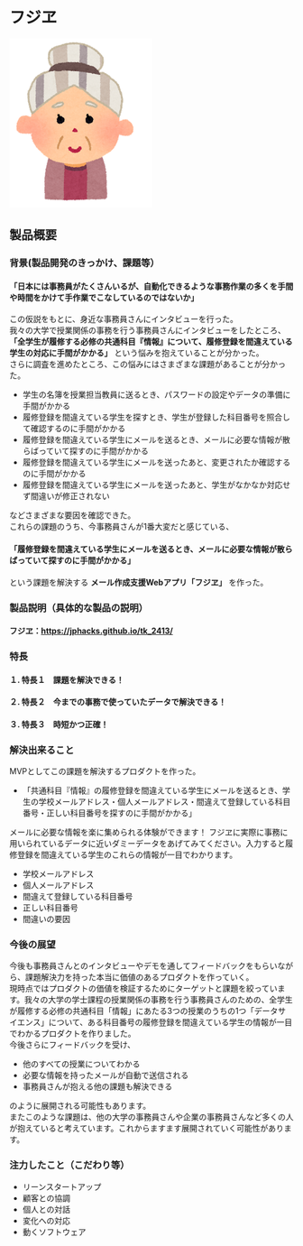 # フジヱ

![IMAGE ALT TEXT HERE](public/images/fujiwe.png)

## 製品概要
### 背景(製品開発のきっかけ、課題等）
#### 「日本には事務員がたくさんいるが、自動化できるような事務作業の多くを手間や時間をかけて手作業でこなしているのではないか」
この仮説をもとに、身近な事務員さんにインタビューを行った。\
我々の大学で授業関係の事務を行う事務員さんにインタビューをしたところ、
**「全学生が履修する必修の共通科目『情報』について、履修登録を間違えている学生の対応に手間がかかる」**
という悩みを抱えていることが分かった。\
さらに調査を進めたところ、この悩みにはさまざまな課題があることが分かった。

* 学生の名簿を授業担当教員に送るとき、パスワードの設定やデータの準備に手間がかかる
* 履修登録を間違えている学生を探すとき、学生が登録した科目番号を照合して確認するのに手間がかかる
* 履修登録を間違えている学生にメールを送るとき、メールに必要な情報が散らばっていて探すのに手間がかかる
* 履修登録を間違えている学生にメールを送ったあと、変更されたか確認するのに手間がかかる
* 履修登録を間違えている学生にメールを送ったあと、学生がなかなか対応せず間違いが修正されない

などさまざまな要因を確認できた。\
これらの課題のうち、今事務員さんが1番大変だと感じている、

#### 「履修登録を間違えている学生にメールを送るとき、メールに必要な情報が散らばっていて探すのに手間がかかる」

という課題を解決する
**メール作成支援Webアプリ「フジヱ」**
を作った。


### 製品説明（具体的な製品の説明）
#### フジヱ：https://jphacks.github.io/tk_2413/
### 特長
#### １. 特長１　課題を解決できる！

#### ２. 特長２　今までの事務で使っていたデータで解決できる！

#### ３. 特長３　時短かつ正確！

### 解決出来ること
MVPとしてこの課題を解決するプロダクトを作った。

* 「共通科目『情報』の履修登録を間違えている学生にメールを送るとき、学生の学校メールアドレス・個人メールアドレス・間違えて登録している科目番号・正しい科目番号を探すのに手間がかかる」

メールに必要な情報を楽に集められる体験ができます！
フジヱに実際に事務に用いられているデータに近いダミーデータをあげてみてください。入力すると履修登録を間違えている学生のこれらの情報が一目でわかります。
* 学校メールアドレス
* 個人メールアドレス
* 間違えて登録している科目番号
* 正しい科目番号
* 間違いの要因

### 今後の展望
今後も事務員さんとのインタビューやデモを通してフィードバックをもらいながら、課題解決力を持った本当に価値のあるプロダクトを作っていく。\
現時点ではプロダクトの価値を検証するためにターゲットと課題を絞っています。我々の大学の学士課程の授業関係の事務を行う事務員さんのための、全学生が履修する必修の共通科目「情報」にあたる3つの授業のうちの1つ「データサイエンス」について、ある科目番号の履修登録を間違えている学生の情報が一目でわかるプロダクトを作りました。\
今後さらにフィードバックを受け、

* 他のすべての授業についてわかる
* 必要な情報を持ったメールが自動で送信される
* 事務員さんが抱える他の課題も解決できる

のように展開される可能性もあります。\
またこのような課題は、他の大学の事務員さんや企業の事務員さんなど多くの人が抱えていると考えています。これからますます展開されていく可能性があります。

### 注力したこと（こだわり等）
* リーンスタートアップ
* 顧客との協調
* 個人との対話
* 変化への対応
* 動くソフトウェア